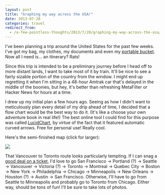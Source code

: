 ```yaml
---
layout: post
title: "Graphing my way across the USA!"
date: 2013-07-28
categories: travel
redirect_from:
  - /a-few-pointless-thoughts/2013/7/28/graphing-my-way-across-the-usa/
---
```


I've been planning a trip around the United States for the past few weeks. I've got my bag, my clothes, my documents and even my [portable bucket](http://www.seatosummit.com/products/display/72). Now all I need is... an itinerary? Rats!

Since this trip is intended to be a preliminary journey before I head off to more distant lands, I want to take most of it by train. It'll be nice to see a fairly sizable portion of the country from the window. I might end up regretting it when I'm sitting in a 48-hour Amtrak car that's delayed in the middle of the boonies, but hey, it's better than refreshing MetaFilter or Hacker News for hours at a time.

I drew up my initial plan a few hours ago. Seeing as how I didn't want to meticulously plan every detail of my drip ahead of time, I decided that a flow chart would be the best way to do it. (It's like a choose your own adventure book in real life!) The best online tool I could find for this purpose was called [LucidChart](http://www.lucidchart.com/), by virtue of the fact that it featured automatic curved arrows. Free for personal use! Really cool.

Here's the semi-finished map (click for larger):

<img src="https://static1.squarespace.com/static/51b3f330e4b062dc340fa8fd/t/51f5e11be4b083675be46292/1375068443487/USA+2013+Trip+Planning.png" />

<!--more-->

That Vancouver to Toronto route looks particularly tempting. If I can snag a [good deal on a ticket](http://www.viarail.ca/en/deals/vancouver-toronto), I'd love to go San Francisco → Portland (?) → Seattle → Vancouver → Victoria (?) → Toronto → Montreal → Quebec City → Boston → New York → Philadelphia → Chicago → Minneapolis → New Orleans → Houston (?) → Austin → San Francisco. Otherwise, I'll have to go from Seattle to Minneapolis and probably go to Toronto from Chicago. Either way, should be tons of fun! I'll be sure to take lots of photos.
